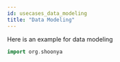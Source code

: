 ```yaml
---
id: usecases_data_modeling
title: "Data Modeling"
---
```


Here is an example for data modeling

```scala mdoc:silent
import org.shoonya
```
